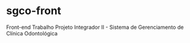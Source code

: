 # sgco-front
Front-end Trabalho Projeto Integrador II - Sistema de Gerenciamento de Clínica Odontológica